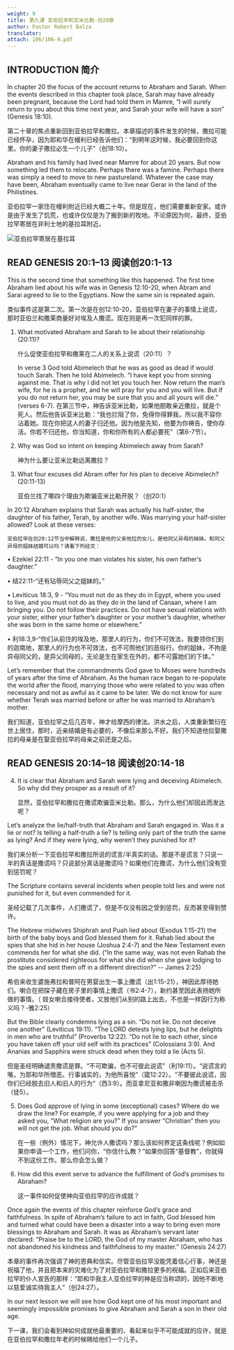 ```yaml
---
weight: 9
title: 第九课 亚伯拉罕和亚米比勒-创20章
author: Pastor Robert Balza
translator: 
attach: 106/106-9.pdf
---
```

## INTRODUCTION 简介

In chapter 20 the focus of the account returns to Abraham and Sarah. When the events described in this chapter took place, Sarah may have already been pregnant, because the Lord had told them in Mamre, “I will surely return to you about this time next year, and Sarah your wife will have a son” (Genesis 18:10).

第二十章的焦点重新回到亚伯拉罕和撒拉。本章描述的事件发生的时候，撒拉可能已经怀孕，因为耶和华在幔利已经告诉他们：“到明年这时候，我必要回到你这里。你的妻子撒拉必生一个儿子”（创18:10）。

Abraham and his family had lived near Mamre for about 20 years. But now something led them to relocate. Perhaps there was a famine. Perhaps there was simply a need to move to new pastureland. Whatever the case may have been, Abraham eventually came to live near Gerar in the land of the Philistines.

亚伯拉罕一家住在幔利附近已经大概二十年。但是现在，他们需要重新安家。或许是由于发生了饥荒，也或许仅仅是为了搬到新的牧地。不论原因为何，最终，亚伯拉罕寄居在非利士地的基拉耳附近。

![亚伯拉罕寄居在基拉耳](/course-file/106/106-9-1.png "亚伯拉罕寄居在基拉耳")

## READ GENESIS 20:1–13 阅读创20:1-13

This is the second time that something like this happened. The first time Abraham lied about his wife was in Genesis 12:10-20, when Abram and Sarai agreed to lie to the Egyptians. Now the same sin is repeated again.

类似事件这是第二次。第一次是在创12:10-20，亚伯拉罕在妻子的事情上说谎，那时亚伯兰和撒莱商量好对埃及人撒谎。现在则是再一次犯同样的罪。

1. What motivated Abraham and Sarah to lie about their relationship (20:11)?

   什么促使亚伯拉罕和撒莱在二人的关系上说谎（20:11）？

   In verse 3 God told Abimelech that he was as good as dead if would touch Sarah. Then he told Abimelech. “I have kept you from sinning against me. That is why I did not let you touch her. Now return the man’s wife, for he is a prophet, and he will pray for you and you will live. But if you do not return her, you may be sure that you and all yours will die.” (verses 6-7). 
   在第三节中，神告诉亚米比勒，如果他胆敢亲近撒拉，就是个死人。然后他告诉亚米比勒：“我也拦阻了你，免得你得罪我，所以我不容你沾着她。现在你把这人的妻子归还他。因为他是先知，他要为你祷告，使你存活。你若不归还他，你当知道，你和你所有的人都必要死”（第6-7节）。

2. Why was God so intent on keeping Abimelech away from Sarah?

    神为什么要让亚米比勒远离撒拉？

3. What four excuses did Abram offer for his plan to deceive Abimelech? (20:11-13)

    亚伯兰找了哪四个理由为欺骗亚米比勒开脱？（创20:1）

In 20:12 Abraham explains that Sarah was actually his half-sister, the daughter of his father, Terah, by another wife. Was marrying your half-sister allowed? Look at these verses:

    亚伯拉罕在创20:12节当中解释说，撒拉是他的父亲他拉的女儿，是他同父异母的妹妹。和同父异母的姐妹结婚可以吗？请看下列经文：

• Ezekiel 22:11 - “In you one man violates his sister, his own father’s daughter.”

• 结22:11-“还有玷辱同父之姐妹的。”

• Leviticus 18:3, 9 - “You must not do as they do in Egypt, where you used to live, and you must not do as they do in the land of Canaan, where I am bringing you. Do not follow their practices. Do not have sexual relations with your sister, either your father’s daughter or your mother’s daughter, whether she was born in the same home or elsewhere.”

• 利18:3,9-“你们从前住的埃及地，那里人的行为，你们不可效法，我要领你们到的迦南地，那里人的行为也不可效法，也不可照他们的恶俗行。你的姐妹，不拘是异母同父的，是异父同母的，无论是生在家生在外的，都不可露她们的下体。”

Let’s remember that the commandments God gave to Moses were hundreds of years after the time of Abraham. As the human race began to re-populate the world after the flood, marrying those who were related to you was often necessary and not as awful as it came to be later. We do not know for sure whether Terah was married before or after he was married to Abraham’s mother.

我们知道，亚伯拉罕之后几百年，神才给摩西的律法。洪水之后，人类重新繁衍在世上居住，那时，近亲结婚是有必要的，不像后来那么不好。我们不知道他拉娶撒拉的母亲是在娶亚伯拉罕的母亲之前还是之后。

## READ GENESIS 20:14–18 阅读创20:14-18

4. It is clear that Abraham and Sarah were lying and deceiving Abimelech. So why did they prosper as a result of it?

    显然，亚伯拉罕和撒拉在撒谎欺骗亚米比勒。那么，为什么他们却因此而发达呢？

Let’s analyze the lie/half-truth that Abraham and Sarah engaged in. Was it a lie or not? Is telling a half-truth a lie? Is telling only part of the truth the same as lying? And if they were lying, why weren’t they punished for it?

我们来分析一下亚伯拉罕和撒拉所说的谎言/半真实的话。那是不是谎言？只说一半的真话是撒谎吗？只说部分真话是撒谎吗？如果他们在撒谎，为什么他们没有受到惩罚呢？

The Scripture contains several incidents when people told lies and were not punished for it, but even commended for it.

圣经记载了几次事件，人们撒谎了，但是不仅没有因之受到惩罚，反而甚至得到赞许。

The Hebrew midwives Shiphrah and Puah lied about (Exodus 1:15-21) the birth of the baby boys and God blessed them for it. Rahab lied about the spies that she hid in her house (Joshua 2:4-7) and the New Testament even commends her for what she did. (“In the same way, was not even Rahab the prostitute considered righteous for what she did when she gave lodging to the spies and sent them off in a different direction?” -- James 2:25)

希伯来收生婆施弗拉和普阿在男婴出生一事上撒谎（出1:15-21），神因此厚待她们。喇合在把探子藏在房子里的事情上撒谎（书2:4-7），新约甚至因此表扬她所做的事情。（ 妓女喇合接待使者，又放他们从别的路上出去，不也是一样因行为称义吗？-雅2:25）

But the Bible clearly condemns lying as a sin. “Do not lie. Do not deceive one another” (Leviticus 19:11). “The LORD detests lying lips, but he delights in men who are truthful” (Proverbs 12:22). “Do not lie to each other, since you have taken off your old self with its practices” (Colossians 3:9). And Ananias and Sapphira were struck dead when they told a lie (Acts 5).

但是圣经明确谴责撒谎是罪。“不可欺骗，也不可彼此说谎”（利19:11）。“说谎言的嘴，为耶和华所憎恶。行事诚实的，为他所喜悦”（箴12:22）。“不要彼此说谎，因你们已经脱去旧人和旧人的行为”（西3:9）。而亚拿尼亚和撒非喇因为撒谎被击杀（徒5）。

5. Does God approve of lying in some (exceptional) cases? Where do we draw the line? For example, if you were applying for a job and they asked you, “What religion are you?” If you answer “Christian” then you will not get the job. What should you do?”

    在一些（例外）情况下，神允许人撒谎吗？那么该如何界定这条线呢？例如如果你申请一个工作，他们问你，“你信什么教？”如果你回答“基督教”，你就得不到这份工作。那么你会怎么做？

6. How did this event serve to advance the fulfillment of God’s promises to Abraham?

    这一事件如何促使神向亚伯拉罕的应许成就？

Once again the events of this chapter reinforce God’s grace and faithfulness. In spite of Abraham’s failure to act in faith, God blessed him and turned what could have been a disaster into a way to bring even more blessings to Abraham and Sarah. It was as Abraham’s servant later declared: “Praise be to the LORD, the God of my master Abraham, who has not abandoned his kindness and faithfulness to my master.” (Genesis 24:27)

本章的事件再次强调了神的恩典和信实。尽管亚伯拉罕没能凭着信心行事，神还是祝福了他，并且把本来的灾难化为了对亚伯拉罕和撒拉更多的祝福。正如后来亚伯拉罕的仆人宣告的那样：“耶和华我主人亚伯拉罕的神是应当称颂的，因他不断地以慈爱诚实待我主人”（创24:27）。

In our next lesson we will see how God kept one of his most important and seemingly impossible promises to give Abraham and Sarah a son in their old age.

下一课，我们会看到神如何成就他最重要的、看起来似乎不可能成就的应许，就是在亚伯拉罕和撒拉年老的时候赐给他们一个儿子。
